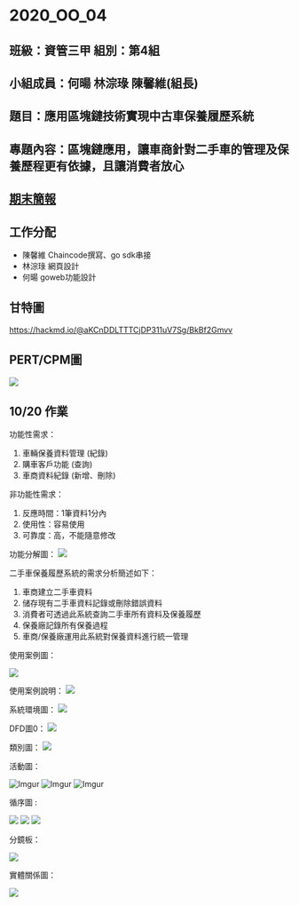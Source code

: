 # 2020_OO_04

## 班級：資管三甲  組別：第4組

## 小組成員：何暘 林淙琭 陳馨維(組長)

## 題目：應用區塊鏈技術實現中古車保養履歷系統

## 專題內容：區塊鏈應用，讓車商針對二手車的管理及保養歷程更有依據，且讓消費者放心

## [期末簡報](https://drive.google.com/file/d/1T8OELmajMUvxAlVNgdWOPkA44aQ975DR/view?usp=sharing)

## 工作分配
+ 陳馨維 Chaincode撰寫、go sdk串接
+ 林淙琭 網頁設計
+ 何暘 goweb功能設計

## 甘特圖

<https://hackmd.io/@aKCnDDLTTTCjDP311uV7Sg/BkBf2Gmvv>

## PERT/CPM圖
![](https://i.imgur.com/MCCJTYz.jpg)


## 10/20 作業

功能性需求：
1. 車輛保養資料管理 (紀錄)
2. 購車客戶功能 (查詢)
3. 車商資料紀錄 (新增、刪除)

非功能性需求：
1. 反應時間：1筆資料1分內
2. 使用性：容易使用
3. 可靠度：高，不能隨意修改
             
功能分解圖：
![](https://i.imgur.com/nfeXf3l.jpg)

二手車保養履歷系統的需求分析簡述如下：
1. 車商建立二手車資料
2. 储存現有二手車資料記錄或刪除錯誤資料
3. 消費者可透過此系統查詢二手車所有資料及保養履歷
4. 保養廠記錄所有保養過程
5. 車商/保養廠運用此系統對保養資料進行統一管理


使用案例圖：

![](https://i.imgur.com/b4ykFU1.jpg)

使用案例說明：
![](https://i.imgur.com/1h15MMB.jpg)


系統環境圖：
![](https://i.imgur.com/SWngkdr.jpg)


DFD圖0：
![](https://i.imgur.com/mglPRSb.jpg)

類別圖：
![](https://i.imgur.com/v4oX7dA.jpg)

活動圖：

![Imgur](https://i.imgur.com/fbDaeOe.jpg)
![Imgur](https://i.imgur.com/BH0sufH.jpg)
![Imgur](https://i.imgur.com/Plls6KS.jpg)

循序圖 :

![](https://i.imgur.com/ZfDB5AE.jpg)
![](https://i.imgur.com/yaJhRAA.jpg)
![](https://i.imgur.com/LPG0NEs.jpg)

分鏡板：

![](https://i.imgur.com/48F8ENY.jpg)

實體關係圖：

![](https://i.imgur.com/IbtKeZw.jpg)

